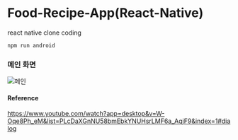 # Food-Recipe-App(React-Native)
react native clone coding

    npm run android
    
    
### 메인 화면
![메인](https://user-images.githubusercontent.com/40661788/140256165-4e1c4268-0943-400a-853d-afb6a934f63c.png)


#### Reference
https://www.youtube.com/watch?app=desktop&v=W-Oqe8Ph_eM&list=PLcDaXGnNU58bmEbkYNUHsrLMF6a_AqjF9&index=1#dialog
